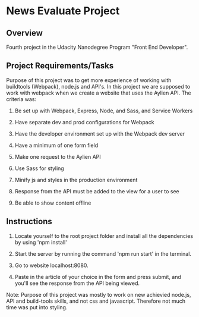 # News Evaluate Project

## Overview
Fourth project in the Udacity Nanodegree Program "Front End Developer".

## Project Requirements/Tasks
Purpose of this project was to get more experience of working with buildtools (Webpack), node.js and API's. In this project we are supposed to work with webpack when we create a website that uses the Aylien API. The criteria was:

1. Be set up with Webpack, Express, Node, and Sass, and Service Workers

2. Have separate dev and prod configurations for Webpack

3. Have the developer environment set up with the Webpack dev server

4. Have a minimum of one form field

5. Make one request to the Aylien API

6. Use Sass for styling

7. Minify js and styles in the production environment

8. Response from the API must be added to the view for a user to see 

9. Be able to show content offline

## Instructions

1. Locate yourself to the root project folder and install all the dependencies by using 'npm install'

2. Start the server by running the command 'npm run start' in the terminal.

3. Go to website localhost:8080.

4. Paste in the article of your choice in the form and press submit, and you'll see the response from the API being viewed.

Note: Purpose of this project was mostly to work on new achievied node.js, API and build-tools skills, and not css and javascript. Therefore not much time was put into styling.


